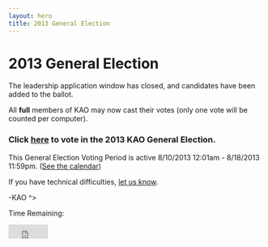 ```yaml
---
layout: hero
title: 2013 General Election
---
```

# 2013 General Election

The leadership application window has closed, and candidates have been added to the ballot.

All __full__ members of KAO may now cast their votes (only one vote will be counted per computer).

### **Click <a href="#" rel="nofollow" onClick="window.open('http://www.smartsurvey.co.uk/s/87491STPSA', '','toolbar=0,location=0,directories=0,status=0,menubar=0,scrollbars=1,resizable=1,width=800,height=495');return false" >here</a> to vote in the 2013 KAO General Election.**

This General Election Voting Period is active 8/10/2013 12:01am - 8/18/2013 11:59pm. ([See the calendar](www.kentstateatc.org/calendar))

If you have technical difficulties, [let us know](mailto:desk@kentstateatc.org).

-KAO ^>

Time Remaining: 

<iframe src="http://free.timeanddate.com/countdown/i3r7prxg/n12/cf12/cm0/cu4/ct2/cs1/ca0/co0/cr1/ss0/cac000/cpc000/pcfff/tc66c/fs100/szw256/szh108/iso2013-08-19T00:00:00" frameborder="0" width="78" height="28"></iframe>

